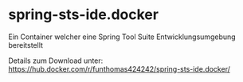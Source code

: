 # spring-sts-ide.docker
Ein Container welcher eine Spring Tool Suite Entwicklungsumgebung bereitstellt

Details zum Download unter:
https://hub.docker.com/r/funthomas424242/spring-sts-ide.docker/

 
